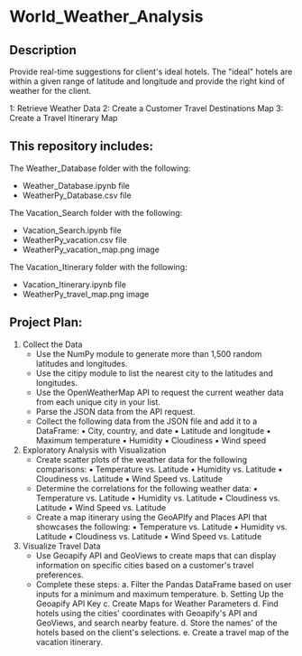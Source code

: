# World_Weather_Analysis

## Description

Provide real-time suggestions for client's ideal hotels. The "ideal" hotels are within a given range of latitude and longitude and provide the right kind of weather for the client.

1: Retrieve Weather Data
2: Create a Customer Travel Destinations Map
3: Create a Travel Itinerary Map

## This repository includes:

The Weather_Database folder with the following:
- Weather_Database.ipynb file
- WeatherPy_Database.csv file

The Vacation_Search folder with the following:
- Vacation_Search.ipynb file
- WeatherPy_vacation.csv file
- WeatherPy_vacation_map.png image

The Vacation_Itinerary folder with the following:
- Vacation_Itinerary.ipynb file
- WeatherPy_travel_map.png image

## Project Plan:
	
1. Collect the Data
	* Use the NumPy module to generate more than 1,500 random latitudes and longitudes.
	* Use the citipy module to list the nearest city to the latitudes and longitudes.
	* Use the OpenWeatherMap API to request the current weather data from each unique city in your list.
	* Parse the JSON data from the API request.
	* Collect the following data from the JSON file and add it to a DataFrame:
		▪ City, country, and date
		▪ Latitude and longitude
		▪ Maximum temperature
		▪ Humidity
		▪ Cloudiness
		▪ Wind speed
2. Exploratory Analysis with Visualization
	* Create scatter plots of the weather data for the following comparisons:
		▪ Temperature vs. Latitude
		▪ Humidity vs. Latitude
		▪ Cloudiness vs. Latitude
		▪ Wind Speed vs. Latitude
	* Determine the correlations for the following weather data:
		▪ Temperature vs. Latitude
		▪ Humidity vs. Latitude
		▪ Cloudiness vs. Latitude
		▪ Wind Speed vs. Latitude
	* Create a map itinerary using the GeoAPIfy and Places API that showcases the following:
		▪ Temperature vs. Latitude
		▪ Humidity vs. Latitude
		▪ Cloudiness vs. Latitude
		▪ Wind Speed vs. Latitude
3. Visualize Travel Data
	* Use Geoapify API and GeoViews to create maps that can display information on specific cities based on a customer's travel preferences. 
 	* Complete these steps:
		a. Filter the Pandas DataFrame based on user inputs for a minimum and maximum temperature.
		b. Setting Up the Geoapify API Key
		c. Create Maps for Weather Parameters
		d. Find hotels using the cities' coordinates with Geoapify's API and GeoViews, and search nearby feature.
		d. Store the names' of the hotels based on the client's selections.
		e. Create a travel map of the vacation itinerary.
